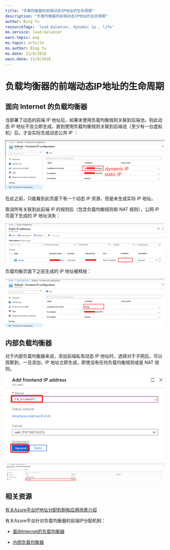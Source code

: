 ```yaml
---
title: "负载均衡器的前端动态IP地址的生命周期"
description: "负载均衡器的前端动态IP地址的生命周期"
author: Bing Yu
resourceTags: 'load balancer, dynamic ip , life'
ms.service: load-balancer
wacn.topic: aog
ms.topic: article
ms.author: Bing Yu
ms.date: 11/9/2018
wacn.date: 11/9/2018
---
```


# 负载均衡器的前端动态IP地址的生命周期

## 面向 Internet 的负载均衡器

当部署了动态的前端 IP 地址后，如果未使用负载均衡规则关联到后端池，则此动态 IP 地址不会立即生成，直到使用负载均衡规则关联到后端池（至少有一台虚拟机）后，才会实际生成动态公共 IP ：

![01](media/aog-load-balancer-front-ip-address-life/01.png "01")

在此之前，只能看到此页面下有一个动态 IP 资源，但是未生成实际 IP 地址。

取消所有关联到此前端 IP 的规则后（包含负载均衡规则和 NAT 规则），公网 IP 页面下生成的 IP 地址消失：

![02](media/aog-load-balancer-front-ip-address-life/02.png "02")

负载均衡页面下之前生成的 IP 地址被释放：

![03](media/aog-load-balancer-front-ip-address-life/03.png "03")

## 内部负载均衡器

对于内部负载均衡器来说，添加前端私有动态 IP 地址时，选择对于子网后，可以观察到，一旦添加，IP 地址立即生成，即使没有任何负载均衡规则或是 NAT 规则。

![04](media/aog-load-balancer-front-ip-address-life/04.png "04")

![05](media/aog-load-balancer-front-ip-address-life/05.png "05")

## 相关资源

[有关Azure平台IP地址分配机制和应用场景介绍](https://docs.azure.cn/zh-cn/virtual-network/virtual-network-ip-addresses-overview-arm)

有关Azure平台针对负载均衡器的前端IP分配机制：

- [面向Internet的负载均衡器](https://docs.azure.cn/zh-cn/virtual-network/virtual-network-ip-addresses-overview-arm#internet-facing-load-balancers)

- [内部负载均衡器](https://docs.azure.cn/zh-cn/virtual-network/virtual-network-ip-addresses-overview-arm#internal-load-balancers-ilb--application-gateways)